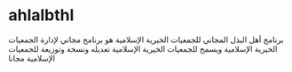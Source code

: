 # ahlalbthl
برنامج أهل البذل المجاني للجمعيات الخيرية الإسلامية
هو برنامج مجاني لإدارة الجمعيات الخيرية الإسلامية
ويسمح للجمعيات الخيرية الإسلامية تعديله ونسخة وتوزيعة للجمعيات الإسلامية مجانا
